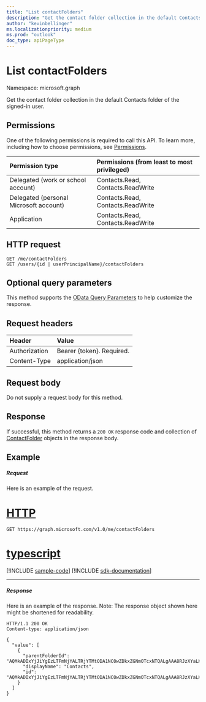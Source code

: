 ```yaml
---
title: "List contactFolders"
description: "Get the contact folder collection in the default Contacts folder of the signed-in user."
author: "kevinbellinger"
ms.localizationpriority: medium
ms.prod: "outlook"
doc_type: apiPageType
---
```


# List contactFolders

Namespace: microsoft.graph

Get the contact folder collection in the default Contacts folder of the signed-in user.
## Permissions
One of the following permissions is required to call this API. To learn more, including how to choose permissions, see [Permissions](/graph/permissions-reference).

|Permission type      | Permissions (from least to most privileged)              |
|:--------------------|:---------------------------------------------------------|
|Delegated (work or school account) | Contacts.Read, Contacts.ReadWrite    |
|Delegated (personal Microsoft account) | Contacts.Read, Contacts.ReadWrite    |
|Application | Contacts.Read, Contacts.ReadWrite |

## HTTP request
<!-- { "blockType": "ignored" } -->
```http
GET /me/contactFolders
GET /users/{id | userPrincipalName}/contactFolders
```
## Optional query parameters
This method supports the [OData Query Parameters](/graph/query-parameters) to help customize the response.
## Request headers
| Header       | Value |
|:---------------|:--------|
| Authorization  | Bearer {token}. Required.  |
| Content-Type   | application/json  |

## Request body
Do not supply a request body for this method.

## Response

If successful, this method returns a `200 OK` response code and collection of [ContactFolder](../resources/contactfolder.md) objects in the response body.
## Example
##### Request
Here is an example of the request.

# [HTTP](#tab/http)
<!-- {
  "blockType": "request",
  "name": "get_contactfolders"
}-->
```msgraph-interactive
GET https://graph.microsoft.com/v1.0/me/contactFolders
```

# [typescript](#tab/typescript)
[!INCLUDE [sample-code](../includes/snippets/typescript/get-contactfolders-typescript-snippets.md)]
[!INCLUDE [sdk-documentation](../includes/snippets/snippets-sdk-documentation-link.md)]

---

##### Response
Here is an example of the response. Note: The response object shown here might be shortened for readability.
<!-- {
  "blockType": "response",
  "truncated": true,
  "@odata.type": "microsoft.graph.contactFolder",
  "isCollection": true
} -->
```http
HTTP/1.1 200 OK
Content-type: application/json

{
  "value": [
    {
      "parentFolderId": "AQMkADIxYjJiYgEzLTFmNjYALTRjYTMtODA1NC0wZDkxZGNmOTcxNTQALgAAA8RJzXYaLKZPlmn0ge0edZkBADa3qi2IMXRNg6RwQSHe_F8AAAIBCAAAAA==",
      "displayName": "Contacts",
      "id": "AQMkADIxYjJiYgEzLTFmNjYALTRjYTMtODA1NC0wZDkxZGNmOTcxNTQALgAAA8RJzXYaLKZPlmn0ge0edZkBADa3qi2IMXRNg6RwQSHe_F8AAAIBDgAAAA=="
    }
  ]
}
```

<!-- uuid: 8fcb5dbc-d5aa-4681-8e31-b001d5168d79
2015-10-25 14:57:30 UTC -->
<!-- {
  "type": "#page.annotation",
  "description": "List contactFolders",
  "keywords": "",
  "section": "documentation",
  "tocPath": "",
  "suppressions": [
  ]
}-->
